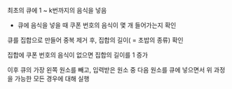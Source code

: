 최초의 큐에 1 ~ k번까지의 음식을 넣음

  - 큐에 음식을 넣을 때 쿠폰 번호의 음식이 몇 개 들어가는지 확인

큐를 집합으로 만들어 중복 제거 후, 집합의 길이( = 초밥의 종류) 확인

집합에 쿠폰 번호의 음식이 없으면 집합의 길이를 1 증가

이후 큐의 가장 왼쪽 원소를 빼고, 입력받은 원소 중 다음 원소를 큐에 넣으면서 위 과정을 가능한 모든 경우에 대해 실행
